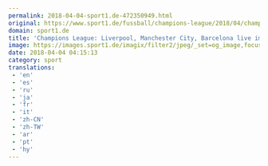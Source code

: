 ```yaml
---
permalink: 2018-04-04-sport1.de-472350949.html
original: https://www.sport1.de/fussball/champions-league/2018/04/champions-league-liverpool-manchester-city-barcelona-live-im-tv-stream-ticker
domain: sport1.de
title: 'Champions League: Liverpool, Manchester City, Barcelona live im TV, Stream, Ticker'
image: https://images.sport1.de/imagix/filter2/jpeg/_set=og_image,focus=53x35/imagix/d4fafb6b-376e-11e8-87b1-f80f41fc63ce
date: 2018-04-04 04:15:13
category: sport
translations: 
 - 'en'
 - 'es'
 - 'ru'
 - 'ja'
 - 'fr'
 - 'it'
 - 'zh-CN'
 - 'zh-TW'
 - 'ar'
 - 'pt'
 - 'hy'
---
```


